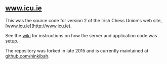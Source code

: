 ## www.icu.ie

This was the source code for version 2 of the Irish Chess Union's web site, [www.icu.ie](http://www.icu.ie).

See the [wiki](https://github.com/sanichi/icu_www_app/wiki) for instructions on how the server and application code was setup.

The repository was forked in late 2015 and is currently maintained at [github.com/ninkibah](https://github.com/ninkibah/icu_www_app).
